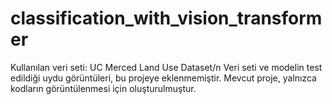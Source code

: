 # classification_with_vision_transformer

Kullanılan veri seti: UC Merced Land Use Dataset/n
Veri seti ve modelin test edildiği uydu görüntüleri, bu projeye eklenmemiştir. Mevcut proje, yalnızca kodların görüntülenmesi için oluşturulmuştur.
